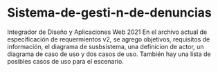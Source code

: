 # Sistema-de-gesti-n-de-denuncias
Integrador de Diseño y Aplicaciones Web 2021
En el archivo actual de especificación de requermientos v2, se agrego objetivos, requisitos de información, el diagrama de susbsistema, una definicion de actor, un diagrama de caso de uso y dos casos de uso.
También hay una lista de posibles casos de uso para el escenario.
